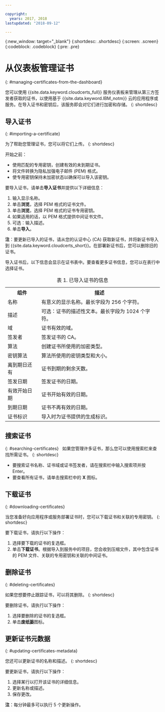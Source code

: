 ```yaml
---

copyright:
  years: 2017, 2018
lastupdated: "2018-09-12"

---
```

{:new_window: target="_blank"}
{:shortdesc: .shortdesc}
{:screen: .screen}
{:codeblock: .codeblock}
{:pre: .pre}

# 从仪表板管理证书
{: #managing-certificates-from-the-dashboard}

您可以使用 {{site.data.keyword.cloudcerts_full}} 服务仪表板来管理从第三方签发者获取的证书，以使用基于 {{site.data.keyword.IBM_notm}} 云的应用程序或服务。在导入证书和密钥后，该服务即会对它们进行加密和存储。
{: shortdesc}

## 导入证书
{: #importing-a-certificate}

为了帮助您管理证书，您可以将它们上传。
{: shortdesc}

开始之前：

* 使用匹配的专用密钥，创建有效的未到期证书。
* 将文件转换为隐私加强电子邮件 (PEM) 格式。
* 使专用密钥保持未加密状态以确保可以导入该密钥。

要导入证书，请单击**导入证书**并提供以下详细信息：

1. 输入显示名称。
2. 单击**浏览**，选择 PEM 格式的证书文件。
3. 单击**浏览**，选择 PEM 格式的证书专用密钥。
4. 如果适用的话，以 PEM 格式提供中间证书文件。
5. 可选：输入描述。
6. 单击**导入**。  

**注**：要更新已导入的证书，请从您的认证中心 (CA) 获取新证书，并将新证书导入到 {{site.data.keyword.cloudcerts_short}}。在部署新证书后，您可以删除旧的证书。

导入证书后，以下信息会显示在证书表中。要查看更多证书信息，您可以在表行中选择证书。

<table>
<caption> 表 1. 已导入证书的信息</caption>
  <tr>
    <th> 组件</th>
    <th> 描述</th>
  </tr>
  <tr>
    <td>名称</td>
    <td>有意义的显示名称。最长字段为 256 个字符。</td>
  </tr>
  <tr>
    <td>描述</td>
    <td>可选：证书的描述性文本。最长字段为 1024 个字符。</td>
  </tr>
  <tr>
    <td>域</td>
    <td>证书有效的域。</td>
  </tr>
  <tr>
    <td>签发者</td>
    <td>签发证书的 CA。</td>
  </tr>
  <tr>
    <td>算法</td>
    <td>创建证书所使用的加密类型。</td>
  </tr>
  <tr>
    <td>密钥算法</td>
    <td>算法所使用的密钥类型和大小。</td>
  </tr>
  <tr>
    <td>离到期日还有 </td>
    <td>证书到期的剩余天数。</td>
  </tr>
  <tr>
    <td>签发日期</td>
    <td>签发证书的日期。</td>
  </tr>
  <tr>
    <td>有效开始日期</td>
    <td>证书开始有效的日期。</td>
  </tr>
  <tr>
    <td>到期日期</td>
    <td>证书不再有效的日期。</td>
  </tr>
  <tr>
    <td>证书标识</td>
    <td>导入时为证书提供的生成标识。</td>
  </tr>
</table>

## 搜索证书
{: #searching-certificates}
 
如果您管理许多证书，那么您可以使用搜索栏来查找所需证书。
{: shortdesc}
 
-   要搜索证书名称、证书域或证书签发者，请在搜索栏中输入搜索项并按 Enter。
-   要查看所有证书，请单击搜索栏中的 **X** 图标。

## 下载证书
{: #downloading-certificates}

当您准备好向应用程序或服务部署证书时，您可以下载证书和关联的专用密钥。
{: shortdesc}

要下载证书，请执行以下操作：

1. 选择要下载的证书的复选框。
2. 单击**下载证书**。根据导入到服务中的项目，您会收到压缩文件，其中包含证书的 PEM 文件、关联的专用密钥和关联的中间证书。


## 删除证书
{: #deleting-certificates}

如果您想要停止跟踪证书，可以将其删除。
{: shortdesc}  

要删除证书，请执行以下操作：

1. 选择要删除的证书的复选框。
2. 单击**废纸篓**图标。

## 更新证书元数据
{: #updating-certificates-metadata}

您还可以更新证书的名称和描述。
{: shortdesc}

要更新证书，请执行以下操作：

1. 选择某行以打开该证书的详细信息。
2. 更新名称或描述。
3. 保存更改。

**注**：每分钟最多可以执行 5 个更新操作。
